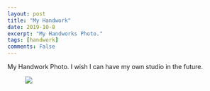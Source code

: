 ```yaml
---
layout: post
title: "My Handwork"
date: 2019-10-8
excerpt: "My Handworks Photo."
tags: [handwork]
comments: False
---
```


My Handwork Photo. I wish I can have my own studio in the future.
<figure>
	<img src="/assets/img/handwork.jpg">
</figure>
